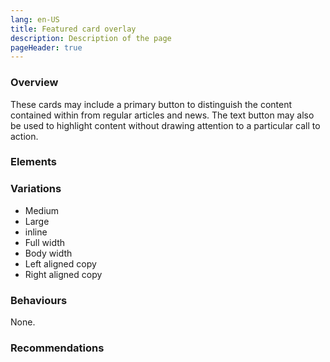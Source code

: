 ```yaml
---
lang: en-US
title: Featured card overlay
description: Description of the page
pageHeader: true
---
```


### Overview
These cards may include a primary button to distinguish the content contained within from regular articles and news. The text button may also be used to highlight content without drawing attention to a particular call to action.

### Elements
<PreviewImage :image="$withBase('/images/featured-overlay.png')" :contents="[{ x: 5, y: 5, title: 'Box overlay', text: 'Featured card overlay box overlay' }, { x: 16, y: 15, title: 'Card label / keywords', text: 'Featured card overlay card label' }, { x: 2, y: 1, title: 'Image', text: 'Featured card overlay image'}, { x: 35, y: 35, title: 'Summary', text: 'Featured card overlay summary'}, { x: 24, y: 75, title: 'Primary Button', text: 'Featured card lg primary button'}]">
<template #code>
<CodeGroup>
  <CodeGroupItem title="HTML">

```html
  <div class="card featured-card-inline" :class="classes">
    <div class="row g-0">
        <div class="col-4 col-lg-8">
            <img :src="$withBase('images/cards-sample.png')" alt="">
        </div>
        <div class="col-8 col-lg-4">
            <div class="card-body">
                <h4 class="card-subtitle">Feb 2022 /<span class="text-gray-500">Industry Growth Centres</span></h4>
                <h5 class="card-title">Keeping Australia’s space sector soaring</h5>
                <p class="card-text">The Australian Government is cementing Australia as a leading space nation in the region, with a range of new investments and reforms.</p>
                <div class="link-wrap">
                    <a v-if="!buttonLink" href="#" class="link-icon">Link<span v-html="linkArrowRight"></span></a>
                    <a v-else href="#" class="btn btn-primary">Read more</a>
                </div>
            </div>
        </div>
    </div>
</div>
```

  </CodeGroupItem>
</CodeGroup>
</template>
</PreviewImage>

### Variations
<div>
    <ul>
        <li>Medium</li>
        <li>Large</li>
        <li>inline</li>
        <li>Full width</li>
        <li>Body width</li>
        <li>Left aligned copy</li>
        <li>Right aligned copy</li>
    </ul>
</div>

### Behaviours
None.

### Recommendations